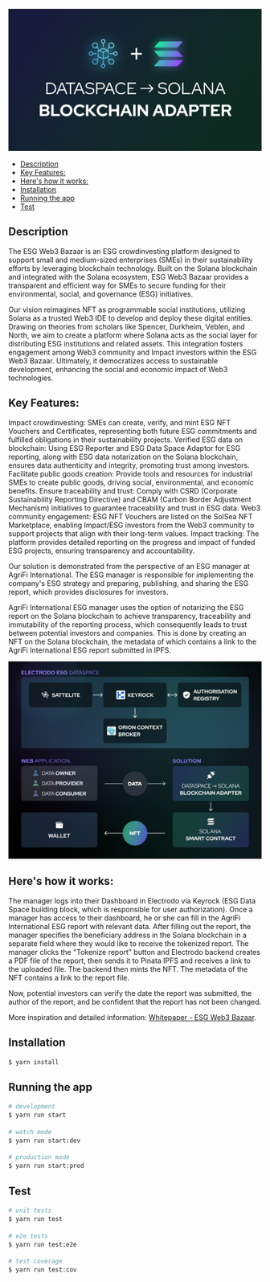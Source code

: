 ![alt text](image.png)

- [Description](#description)
- [Key Features:](#key-features)
- [Here's how it works:](#heres-how-it-works)
- [Installation](#installation)
- [Running the app](#running-the-app)
- [Test](#test)


## Description

The ESG Web3 Bazaar is an ESG crowdinvesting platform designed to support small and medium-sized enterprises (SMEs) in their sustainability efforts by leveraging blockchain technology.
Built on the Solana blockchain and integrated with the Solana ecosystem, ESG Web3 Bazaar provides a transparent and efficient way for SMEs to secure funding for their environmental, social, and governance (ESG) initiatives.

Our vision reimagines NFT as programmable social institutions, utilizing Solana as a trusted Web3 IDE to develop and deploy these digital entities. Drawing on theories from scholars like Spencer, Durkheim, Veblen, and North, we aim to create a platform where Solana acts as the social layer for distributing ESG institutions and related assets. This integration fosters engagement among Web3 community and Impact investors within the ESG Web3 Bazaar. Ultimately, it democratizes access to sustainable development, enhancing the social and economic impact of Web3 technologies.

## Key Features:

Impact crowdinvesting: SMEs can create, verify, and mint ESG NFT Vouchers and Certificates, representing both future ESG commitments and fulfilled obligations in their sustainability projects.
Verified ESG data on blockchain: Using ESG Reporter and ESG Data Space Adaptor for ESG reporting, along with ESG data notarization on the Solana blockchain, ensures data authenticity and integrity, promoting trust among investors.
Facilitate public goods creation: Provide tools and resources for industrial SMEs to create public goods, driving social, environmental, and economic benefits.
Ensure traceability and trust: Comply with CSRD (Corporate Sustainability Reporting Directive) and CBAM (Carbon Border Adjustment Mechanism) initiatives to guarantee traceability and trust in ESG data.
Web3 community engagement: ESG NFT Vouchers are listed on the SolSea NFT Marketplace, enabling Impact/ESG investors from the Web3 community to support projects that align with their long-term values.
Impact tracking: The platform provides detailed reporting on the progress and impact of funded ESG projects, ensuring transparency and accountability.

Our solution is demonstrated from the perspective of an ESG manager at AgriFi International. The ESG manager is responsible for implementing the company's ESG strategy and preparing, publishing, and sharing the ESG report, which provides disclosures for investors.

AgriFi International ESG manager uses the option of notarizing the ESG report on the Solana blockchain to achieve transparency, traceability and immutability of the reporting process, which consequently leads to trust between potential investors and companies. This is done by creating an NFT on the Solana blockchain, the metadata of which contains a link to the AgriFi International ESG report submitted in IPFS.


![alt text](image-1.png)

## Here's how it works:
The manager logs into their Dashboard in Electrodo via Keyrock (ESG Data Space building block, which is responsible for user authorization).
Once a manager has access to their dashboard, he or she can fill in the AgriFi International ESG report with relevant data.
After filling out the report, the manager specifies the beneficiary address in the Solana blockchain in a separate field where they would like to  receive the tokenized report.
The manager clicks the "Tokenize report" button and Electrodo backend creates a PDF file of the report, then sends it to Pinata IPFS and receives a link to the uploaded file.
The backend then mints the NFT. The metadata of the NFT contains a link to the report file.

Now, potential investors can verify the date the report was submitted, the author of the report, and be confident that the report has not been changed.

More inspiration and detailed information: [Whitepaper - ESG Web3 Bazaar](https://docs.google.com/document/d/1o3fJifRXiTcxTKRRCByDDnqjWGa6r2McFUmFKX81v-A/edit?usp=sharing).

## Installation

```bash
$ yarn install
```

## Running the app

```bash
# development
$ yarn run start

# watch mode
$ yarn run start:dev

# production mode
$ yarn run start:prod
```

## Test

```bash
# unit tests
$ yarn run test

# e2e tests
$ yarn run test:e2e

# test coverage
$ yarn run test:cov
```
